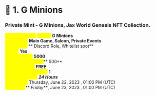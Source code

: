 # 📀 1. G Minions

### **Private Mint - G Minions, Jax World Genesis NFT Collection.** <a href="#private-mint-g-minions" id="private-mint-g-minions"></a>

_<mark style="color:yellow;">**NFT Collection**</mark>_ _<mark style="color:yellow;">**Name:**</mark>_ **G Minions**\
_<mark style="color:yellow;">**Utilization:**</mark>_ **Main Game, Saloon, Private Events** \
_<mark style="color:yellow;">**Privileges:**</mark>_ ** Discord Role, Whitelist spot**\
_<mark style="color:yellow;">**Boost:**</mark>_ **Yes**\
_<mark style="color:yellow;">**Total Supply:**</mark>_ **5000**\
_<mark style="color:yellow;">**Available for Mint:**</mark>_** 500**\
_<mark style="color:yellow;">**Price per NFT:**</mark>_ **FREE**\
_<mark style="color:yellow;">**Mint limit per wallet:**</mark>_ **1**\
_<mark style="color:yellow;">**Event Duration:**</mark>_  _**24 Hours**_\
_<mark style="color:yellow;">**Start Date:**</mark>_ Thursday, June 22, 2023 , 01:00 PM (UTC)\
_<mark style="color:yellow;">**End Date:**</mark>**  Friday**_, June 23, 2023 , 01:00 PM (UTC)
